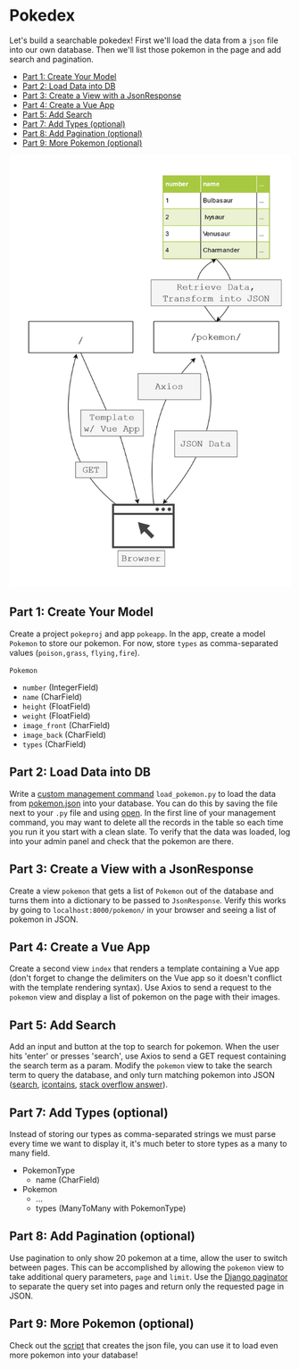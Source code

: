 

# Pokedex

Let's build a searchable pokedex! First we'll load the data from a `json` file into our own database. Then we'll list those pokemon in the page and add search and pagination.

- [Part 1: Create Your Model](#part-1-create-your-model)
- [Part 2: Load Data into DB](#part-2-load-data-into-db)
- [Part 3: Create a View with a JsonResponse](#part-3-create-a-view-with-a-jsonresponse)
- [Part 4: Create a Vue App](#part-4-create-a-vue-app)
- [Part 5: Add Search](#part-5-add-search)
- [Part 7: Add Types (optional)](#part-7-add-types-optional)
- [Part 8: Add Pagination (optional)](#part-8-add-pagination-optional)
- [Part 9: More Pokemon (optional)](#part-9-more-pokemon-optional)


![pokedex diagram](pokedex.png)


## Part 1: Create Your Model

Create a project `pokeproj` and app `pokeapp`. In the app, create a model `Pokemon` to store our pokemon. For now, store `types` as comma-separated values (`poison,grass`, `flying,fire`).

`Pokemon`
- `number` (IntegerField)
- `name` (CharField)
- `height` (FloatField)
- `weight` (FloatField)
- `image_front` (CharField)
- `image_back` (CharField)
- `types` (CharField)


## Part 2: Load Data into DB

Write a [custom management command](../../3%20Django/docs/01%20Django%20Overview.md#custom-management-commands) `load_pokemon.py` to load the data from [pokemon.json](./pokemon.json) into your database. You can do this by saving the file next to your `.py` file and using [open](../../1%20Python/docs/FileIO.md). In the first line of your management command, you may want to delete all the records in the table so each time you run it you start with a clean slate. To verify that the data was loaded, log into your admin panel and check that the pokemon are there.

## Part 3: Create a View with a JsonResponse

Create a view `pokemon` that gets a list of `Pokemon` out of the database and turns them into a dictionary to be passed to `JsonResponse`. Verify this works by going to `localhost:8000/pokemon/` in your browser and seeing a list of pokemon in JSON.

## Part 4: Create a Vue App

Create a second view `index` that renders a template containing a Vue app (don't forget to change the delimiters on the Vue app so it doesn't conflict with the template rendering syntax). Use Axios to send a request to the `pokemon` view and display a list of pokemon on the page with their images.

## Part 5: Add Search

Add an input and button at the top to search for pokemon. When the user hits 'enter' or presses 'search', use Axios to send a GET request containing the search term as a param. Modify the `pokemon` view to take the search term to query the database, and only turn matching pokemon into JSON ([search](https://docs.djangoproject.com/en/3.0/topics/db/search/), [icontains](https://docs.djangoproject.com/en/3.0/ref/models/querysets/#std:fieldlookup-icontains), [stack overflow answer](https://stackoverflow.com/questions/38478635/search-using-multiple-fields-django-building-the-object-list)).


## Part 7: Add Types (optional)

Instead of storing our types as comma-separated strings we must parse every time we want to display it, it's much beter to store types as a many to many field.

- PokemonType
  - name (CharField)
- Pokemon
  - ...
  - types (ManyToMany with PokemonType)


## Part 8: Add Pagination (optional)

Use pagination to only show 20 pokemon at a time, allow the user to switch between pages. This can be accomplished by allowing the `pokemon` view to take additional query parameters, `page` and `limit`. Use the [Django paginator](https://docs.djangoproject.com/en/3.2/topics/pagination/) to separate the query set into pages and return only the requested page in JSON.

## Part 9: More Pokemon (optional)

Check out the [script](./pokedex.py) that creates the json file, you can use it to load even more pokemon into your database!

